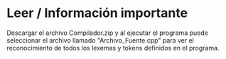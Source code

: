 # Leer / Información importante

Descargar el archivo Compilador.zip y al ejecutar el programa puede seleccionar el archivo llamado "Archivo_Fuente.cpp" para ver el reconocimiento de todos los lexemas y tokens definidos en el programa.
